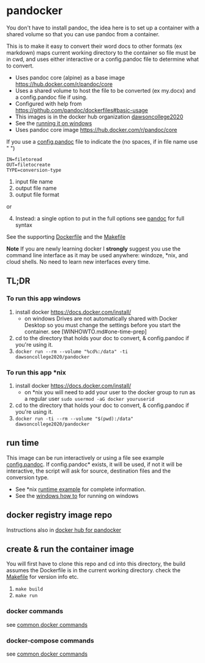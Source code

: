#  pandocker
You don't have to install pandoc, the idea here is to set up a container with a shared volume so that
you can use pandoc from a container.

This is to make it easy to convert their word docs to other formats (ex markdown) maps current working directory to the container so file must be in cwd, and uses either interactive or a config.pandoc file to determine what to convert.

* Uses pandoc core (alpine) as a base image https://hub.docker.com/r/pandoc/core 
* Uses a shared volume to host the file to be converted (ex my.docx) and a config.pandoc file if using.
* Configured with help from https://github.com/pandoc/dockerfiles#basic-usage
* This images is in the docker hub organization [dawsoncollege2020](https://hub.docker.com/u/dawsoncollege2020)
* See the [running it on windows](WINHOWTO.md)
* Uses pandoc core image https://hub.docker.com/r/pandoc/core 

If you use a [config.pandoc](config.pandoc.txt) file to indicate the (no spaces, if in file name use \" \") 
```
IN=filetoread
OUT=filetocreate
TYPE=conversion-type
```
1. input file name
2. output file name
3. output file format

or

4. Instead: a single option to put in the full options see [pandoc](pandoc.org) for full syntax

See the supporting [Dockerfile](Dockerfile) and the  [Makefile](Makefile)

**__Note__** If you are newly learning docker I __strongly__ suggest you use the command line interface as it may be used anywhere: windoze, *nix, and cloud shells.  No need to learn new interfaces every time.

## TL;DR
### To run this app  windows
1. install docker https://docs.docker.com/install/ 
    * on windows Drives are not automatically shared with Docker Desktop so you must change the  settings before you start the container. see [WINHOWTO.md#one-time-prep]
2. cd to the directory that holds your doc to convert, & config.pandoc if you're using it.
3. `docker run --rm --volume "%cd%:/data" -ti dawsoncollege2020/pandocker`  

### To run this app  *nix
1. install docker https://docs.docker.com/install/ 
    * on *nix you will need to add your user to the docker group to run as a regular user `sudo usermod -aG docker youruserid`
2. cd to the directory that holds your doc to convert, & config.pandoc if you're using it.
3. `docker run -ti --rm --volume "$(pwd):/data" dawsoncollege2020/pandocker`  

## run time
This image can be run interactively or using a file see example [config.pandoc](full.example.config.pandoc).  If config.pandoc* exists, it will be used, if not it will be interactive, the script will ask for source, destination files and the conversion type. 

* See *nix [runtime example](RUNFROMHUB.md) for complete information.  
* See the [windows how to](WINHOWTO.md) for running on windows

## docker registry image repo
Instructions also in [docker hub for pandocker](https://hub.docker.com/r/dawsoncollege2020/pandocker)
## create & run the container image
You will first have to clone this repo and cd into this directory, the build assumes the Dockerfile is in the current working directory. check the [Makefile](Makefile) for version info etc.
1. `make build`
2. `make run`
### docker commands
see  [common docker commands](../docker-usage-overview/DOCKERCMDS.md) 
### docker-compose commands
see  [common docker commands](../docker-usage-overview/DOCKERCOMPOSECMDS.md)


